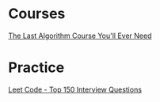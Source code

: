 # Courses

[The Last Algorithm Course You'll Ever Need](https://frontendmasters.com/courses/algorithms/introduction/)

# Practice

[Leet Code - Top 150 Interview Questions](https://leetcode.com/studyplan/top-interview-150/)

